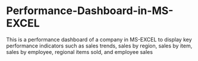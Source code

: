 # Performance-Dashboard-in-MS-EXCEL
This is a performance dashboard of a company in MS-EXCEL to display key performance indicators such as sales trends, sales by region, sales by item, sales by employee, regional items sold, and employee sales 
